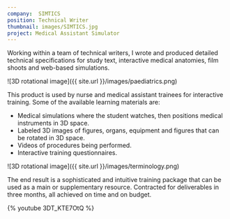 ```yaml
---
company:  SIMTICS
position: Technical Writer
thumbnail: images/SIMTICS.jpg
project: Medical Assistant Simulator
---
```


Working within a team of technical writers, I wrote and produced detailed technical specifications for study text, interactive medical anatomies, film shoots and web-based simulations.

![3D rotational image]({{ site.url }}/images/paediatrics.png)

This product is used by nurse and medical assistant trainees for interactive training. Some of the available learning materials are:

* Medical simulations where the student watches, then positions medical instruments in 3D space.
* Labeled 3D images of figures, organs, equipment and figures that can be rotated in 3D space.
* Videos of procedures being performed.
* Interactive training questionnaires.

![3D rotational image]({{ site.url }}/images/terminology.png)

The end result is a sophisticated and intuitive training package that can be used as a main or supplementary resource.
Contracted for deliverables in three months, all achieved on time and on budget.

{% youtube 3DT_KTE7OtQ %}

